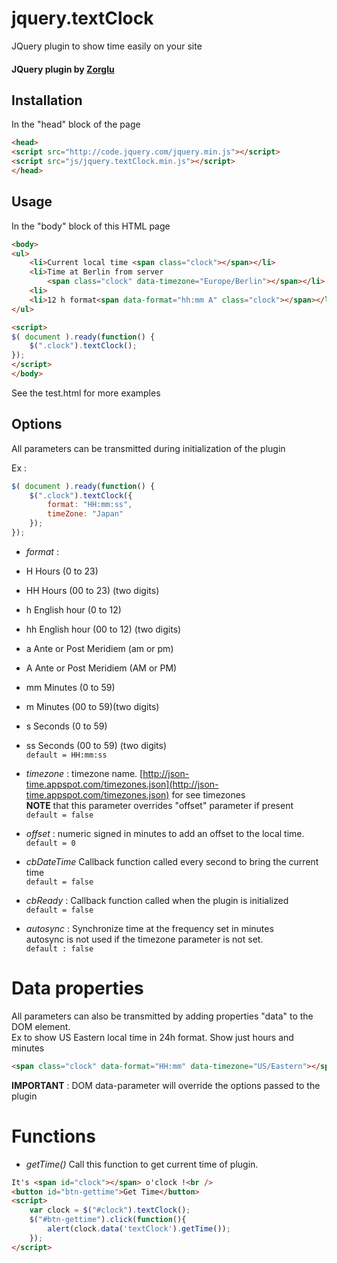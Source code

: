 jquery.textClock
=======
JQuery plugin to show time easily on your site

#### JQuery plugin by [Zorglu](https://github.com/Zorglu)

## Installation
In the "head" block of the page
```html
<head>
<script src="http://code.jquery.com/jquery.min.js"></script>
<script src="js/jquery.textClock.min.js"></script>
</head>
```

## Usage
In the "body" block of this HTML page

```html
<body>
<ul>
	<li>Current local time <span class="clock"></span></li>
	<li>Time at Berlin from server
		<span class="clock" data-timezone="Europe/Berlin"></span></li>
	<li>
	<li>12 h format<span data-format="hh:mm A" class="clock"></span></li>
</ul>

<script>
$( document ).ready(function() {
	$(".clock").textClock();
});
</script>
</body>
```
See the test.html for more examples

## Options
All parameters can be transmitted during initialization of the plugin

Ex :
```javascript
$( document ).ready(function() {
	$(".clock").textClock({
		format: "HH:mm:ss",
		timeZone: "Japan"
	});
});

```

* *format* :
* H    Hours (0 to 23)
* HH   Hours (00 to 23) (two digits)
* h    English hour (0 to 12)
* hh   English hour (00 to 12) (two digits)
* a    Ante or Post Meridiem (am or pm)
* A    Ante or Post Meridiem (AM or PM)
* mm   Minutes (0 to 59)
* m    Minutes (00 to 59)(two digits)
* s    Seconds (0 to 59)
* ss   Seconds (00 to 59) (two digits)  
`default = HH:mm:ss`

* *timezone* :
timezone name. [http://json-time.appspot.com/timezones.json](http://json-time.appspot.com/timezones.json) for see timezones  
**NOTE** that this parameter overrides "offset" parameter if present  
`default = false`

* *offset* :
numeric signed in minutes to add an offset to the local time.  
`default = 0`

* *cbDateTime*
Callback function called every second to bring the current time  
`default = false`

* *cbReady* :
Callback function called when the plugin is initialized  
`default = false`

* *autosync* :
Synchronize time at the frequency set in minutes  
autosync is not used if the timezone parameter is not set.  
`default : false`

# Data properties
All parameters can also be transmitted by adding properties "data" to the DOM element.  
Ex to show US Eastern local time in 24h format. Show just hours and minutes
```html
<span class="clock" data-format="HH:mm" data-timezone="US/Eastern"></span>
```

**IMPORTANT** :
DOM data-parameter will override the options passed to the plugin

# Functions

* *getTime()*
Call this function to get current time of plugin.
```html
It's <span id="clock"></span> o'clock !<br />
<button id="btn-gettime">Get Time</button>
<script>
	var clock = $("#clock").textClock();
	$("#btn-gettime").click(function(){
		alert(clock.data('textClock').getTime());
	});
</script>
```
